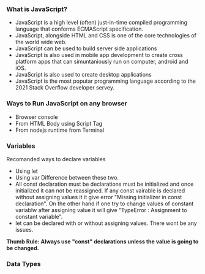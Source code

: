 ### What is JavaScript?
- JavaScript is a high level (often) just-in-time compiled programming language that conforms ECMAScript specification.
- JavaScript, alongside HTML and CSS is one of the core technologies of the world wide web.
- JavaScript can be used to build server side applications
- JavaScript is also used in mobile app development to create cross platform apps that can simuntaniously run on computer, android and iOS.
- JavaScript is also used to create desktop applications
- JavaScript is the most poputar programming language according to the 2021 Stack Overflow developer servey.

### Ways to Run JavaScript on any browser
- Browser console
- From HTML Body using Script Tag 
- From nodejs runtime from Terminal

### Variables
Recomanded ways to declare variables
- Using let
- Using var
Difference between these two.
- All const declaration must be declarations must be initialized and once initialized it can not be reassigned. If any const vairable is declared without assigning values it it give error "Missing initializer in const declaration". On the other hand if one try to change values of constant variablw after assigning value it will give "TypeError :  Assignment to constant variable".
- let can be declared with or without assigning values. There wont be any issues.

<b>Thumb Rule: Always use "const" declarations unless the value is going to be changed. </b>

### Data Types


